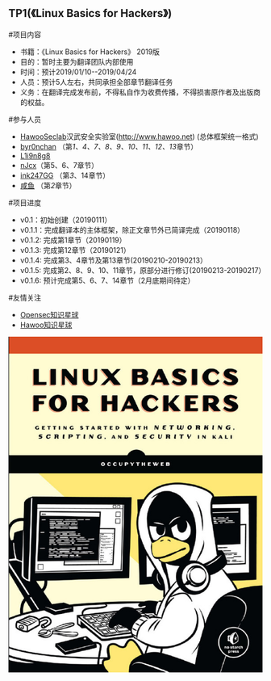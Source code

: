 ## TP1(《Linux Basics for Hackers》)
#项目内容 
- 书籍：《Linux Basics for Hackers》 2019版
- 目的：暂时主要为翻译团队内部使用
- 时间：预计2019/01/10--2019/04/24
- 人员：预计5人左右，共同承担全部章节翻译任务
- 义务：在翻译完成发布前，不得私自作为收费传播，不得损害原作者及出版商的权益。

#参与人员
- [HawooSeclab](https://github.com/hawoosec)汉武安全实验室(http://www.hawoo.net) (总体框架统一格式)
- [byr0nchan](https://github.com/byr0nchan) （第*1、4、7、8、9、10、11、12、13*章节）
- [L1i9n8g8](https://github.com/L1i9n8g8)
- [nJcx](https://github.com/nJcx)（第5、6、7章节）
- [ink247GG](https://github.com/ink247GG) （第*3*、14章节）
- [咸鱼]() （第*2*章节）

#项目进度 
- v0.1：初始创建（20190111）
- v0.1.1：完成翻译本的主体框架，除正文章节外已简译完成（20190118）
- v0.1.2: 完成第1章节（20190119）
- v0.1.3: 完成第12章节（20190121）
- v0.1.4: 完成第3、4章节及第13章节(20190210-20190213）
- v0.1.5: 完成第2、8、9、10、11章节，原部分进行修订(20190213-20190217）
- v0.1.6: 预计完成第5、6、7、14章节（2月底期间待定）


#友情关注 
- [Opensec知识星球](https://t.zsxq.com/vrvjAuN)
- [Hawoo知识星球](https://t.zsxq.com/2bQvFYJ)

![](./Book_name.jpg)

